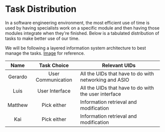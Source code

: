 # Task Distribution

In a software engineering environment, the most efficient use of time is used by having specialists work on a specific module and then having those modules integrate when they're finished. Below is a tabulated distribution of tasks to make better use of our time.

We will be following a layered information system architecture to best manage the tasks. [Image](http://csis.pace.edu/~marchese/SE616_New/L6/L6_files/image008.png) for reference.

| Name               | Task Choice        | Relevant UIDs                                                                                                              |
| :--------------:   | :----------------: | -------------------------------------------------------------------------------------------------------------------------  |
| Gerardo            | User Communication | All the UIDs that have to do with networking and ASIO                                                                      |
| Luis               | User Interface     | All the UIDs that have to do with the user interface                                                                       |
| Matthew            | Pick either        | Information retrieval and modification                                                                                     |
| Kai                | Pick either        | Information retrieval and modification                                                                                     |
